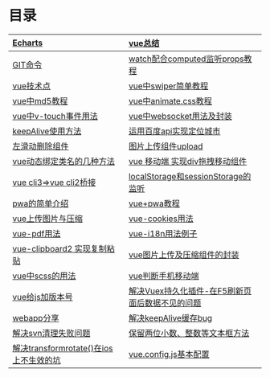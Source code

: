 # 目录

| [Echarts ](https://github.com/wgjh5/vueSummarize/blob/master/Echarts.md) | [vue总结 ](https://github.com/wgjh5/vueSummarize/blob/master/vue%E6%80%BB%E7%BB%93.md) |
| :----------------------------------------------------------- | :----------------------------------------------------------- |
| [GIT命令](https://github.com/wgjh5/vueSummarize/blob/master/git.md) | [watch配合computed监听props教程](https://github.com/wgjh5/vueSummarize/blob/master/%E5%85%B3%E4%BA%8Ewatch%E5%92%8Ccomputed%E7%9A%84%E7%BB%93%E5%90%88%E7%9B%91%E5%90%ACprops.md) |
| [vue技术点 ](https://github.com/wgjh5/vueSummarize/blob/master/vue%E6%8A%80%E6%9C%AF%E7%82%B9.md) | [vue中swiper简单教程](https://github.com/wgjh5/vueSummarize/blob/master/swiper.md) |
| [vue中md5教程](https://github.com/wgjh5/vueSummarize/blob/master/vue%20md5%E5%8A%A0%E5%AF%86%E7%94%A8%E6%B3%95.md) | [vue中animate.css教程](https://github.com/wgjh5/vueSummarize/blob/master/vue%E4%B8%ADanimate.css%E7%94%A8%E6%B3%95.md) |
| [vue中v-touch事件用法](https://github.com/wgjh5/vueSummarize/blob/master/vue%E4%B8%ADv-touch%E4%BA%8B%E4%BB%B6%E7%94%A8%E6%B3%95.md) | [vue中websocket用法及封装](https://github.com/wgjh5/vueSummarize/blob/master/vue%E4%B8%ADwebsocket%E7%94%A8%E6%B3%95%E5%8F%8A%E5%B0%81%E8%A3%85.md) |
| [keepAlive使用方法](https://github.com/wgjh5/vueSummarize/blob/master/keepAlive%E4%BD%BF%E7%94%A8%E6%96%B9%E6%B3%95.md) | [运用百度api实现定位城市](https://github.com/wgjh5/vueSummarize/blob/master/%E8%BF%90%E7%94%A8%E7%99%BE%E5%BA%A6api%E5%AE%9E%E7%8E%B0%E5%AE%9A%E4%BD%8D%E5%9F%8E%E5%B8%82.md) |
| [左滑动删除组件](https://github.com/wgjh5/vueSummarize/blob/master/%E5%B7%A6%E6%BB%91%E5%8A%A8%E5%88%A0%E9%99%A4%E7%BB%84%E4%BB%B6.md) | [图片上传组件upload](https://github.com/wgjh5/vueSummarize/blob/master/vue%E5%9B%BE%E7%89%87%E4%B8%8A%E4%BC%A0.md) |
| [vue动态绑定类名的几种方法](https://github.com/wgjh5/vueSummarize/blob/master/vue动态绑定类名的几种方法.md) | [vue 移动端 实现div拖拽移动组件](https://github.com/wgjh5/vueSummarize/blob/master/vuejs%20%E7%A7%BB%E5%8A%A8%E7%AB%AF%20%E5%AE%9E%E7%8E%B0div%E6%8B%96%E6%8B%BD%E7%A7%BB%E5%8A%A8/vuejs%20%E7%A7%BB%E5%8A%A8%E7%AB%AF%20%E5%AE%9E%E7%8E%B0div%E6%8B%96%E6%8B%BD%E7%A7%BB%E5%8A%A8.md) |
| [vue cli3=>vue cli2桥接](https://github.com/wgjh5/vueSummarize/blob/master/vue2.0%E5%88%B03.0%E7%9A%84%E6%A1%A5%E6%8E%A5.md) | [ localStorage和sessionStorage的监听](https://github.com/wgjh5/vueSummarize/blob/master/localStorage%E5%92%8CsessionStorage%E7%9A%84%E7%9B%91%E5%90%AC.md) |
| [pwa的简单介绍](https://github.com/wgjh5/vueSummarize/blob/master/vuecli%2Bpwa%E5%AE%9E%E7%8E%B0%E8%87%AA%E5%8A%A8%E5%BC%B9%E5%87%BA%E6%B7%BB%E5%8A%A0%E5%88%B0%E6%A1%8C%E9%9D%A2%E5%8A%9F%E8%83%BD/vueCL2%E5%92%8CvueCL3%E9%85%8D%E5%90%88pwa%E7%9A%84%E7%AE%80%E5%8D%95%E7%94%A8%E6%B3%95.md) | [vue+pwa教程](https://github.com/wgjh5/pwaApp)               |
| [vue上传图片与压缩](https://github.com/wgjh5/vueSummarize/blob/master/vue%E5%9B%BE%E7%89%87%E4%B8%8A%E4%BC%A0%E5%92%8C%E4%B8%8A%E4%BC%A0%E4%B9%8B%E5%89%8D%E7%9A%84%E5%8E%8B%E7%BC%A9.md) | [vue-cookies用法](https://github.com/wgjh5/vueSummarize/blob/master/vue-cookies.md) |
| [vue-pdf用法](https://github.com/wgjh5/vueSummarize/blob/master/vue-pdf%E7%AE%80%E5%8D%95%E7%94%A8%E6%B3%95.md) | [vue-i18n用法例子](https://github.com/wgjh5/vueSummarize/blob/master/vue-i18n%E7%94%A8%E6%B3%95.md) |
| [vue-clipboard2 实现复制粘贴](https://github.com/wgjh5/vueSummarize/blob/master/vue-clipboard2%E5%AE%9E%E7%8E%B0%E5%A4%8D%E5%88%B6%E7%B2%98%E8%B4%B4.md) | [vue图片上传及压缩组件的封装](https://github.com/wgjh5/vueSummarize/blob/master/vue%E5%9B%BE%E7%89%87%E4%B8%8A%E4%BC%A0%E5%8F%8A%E5%8E%8B%E7%BC%A9%E7%BB%84%E4%BB%B6%E7%9A%84%E5%B0%81%E8%A3%85.md) |
| [vue中scss的用法](https://github.com/wgjh5/vueSummarize/blob/master/vue%E4%B8%ADscss%E7%9A%84%E7%94%A8%E6%B3%95.md) | [vue判断手机移动端](https://github.com/wgjh5/vueSummarize/blob/master/vue%E5%88%A4%E6%96%AD%E6%89%8B%E6%9C%BA%E7%A7%BB%E5%8A%A8%E7%AB%AF.md) |
| [vue给js加版本号](https://github.com/wgjh5/vueSummarize/blob/master/vue%E7%BB%99js%E6%B7%BB%E5%8A%A0%E7%89%88%E6%9C%AC%E5%8F%B7.md) | [解决Vuex持久化插件-在F5刷新页面后数据不见的问题](https://github.com/wgjh5/vueSummarize/blob/master/%E8%A7%A3%E5%86%B3vux%E5%88%B7%E6%96%B0%E6%B6%88%E5%A4%B1%E9%97%AE%E9%A2%98.md) |
| [webapp分享](https://github.com/wgjh5/vueSummarize/blob/master/webapp%E5%88%86%E4%BA%AB.md) | [解决keepAlive缓存bug](https://github.com/wgjh5/vueSummarize/blob/master/%E8%A7%A3%E5%86%B3keep-alin%E7%BC%93%E5%AD%98bug.md) |
| [解决svn清理失败问题](https://github.com/wgjh5/vueSummarize/blob/master/%E8%A7%A3%E5%86%B3SVN%E6%B8%85%E7%90%86%E5%A4%B1%E8%B4%A5%E9%97%AE%E9%A2%98.md) | [保留两位小数、整数等文本框方法](https://github.com/wgjh5/vueSummarize/blob/master/%E6%96%87%E6%9C%AC%E6%A1%86%E4%BF%9D%E7%95%99%E4%B8%A4%E4%BD%8D%E5%B0%8F%E6%95%B0%E3%80%81%E4%BF%9D%E7%95%99%E6%95%B4%E6%95%B0%E7%9A%84%E6%96%B9%E6%B3%95.md) |
| [解决transformrotate()在ios上不生效的坑](https://github.com/wgjh5/vueSummarize/blob/master/%E8%A7%A3%E5%86%B3transformrotate()%E5%9C%A8ios%E4%B8%8A%E4%B8%8D%E7%94%9F%E6%95%88%E7%9A%84%E5%9D%91.md) | [vue.config.js基本配置](https://github.com/wgjh5/vueSummarize/blob/master/vue.config.js%E5%9F%BA%E6%9C%AC%E9%85%8D%E7%BD%AE.md) |

